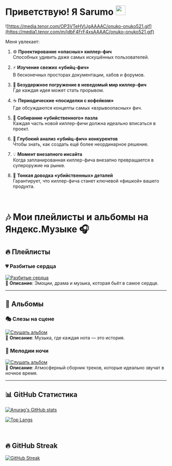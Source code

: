 # Приветствую! Я Sarumo <img src="https://media.giphy.com/media/hvRJCLFzcasrR4ia7z/giphy.gif" width="30"/>
![https://media.tenor.com/OP3VTeHVlJgAAAAC/onuko-onuko521.gif](https://media1.tenor.com/m/jdbF4FrF4xsAAAAC/onuko-onuko521.gif)



Меня увлекает:
1. ⚙️ **Проектирование «опасных» киллер-фич**  
   Способных удивить даже самых искушённых пользователей.

2. ⚡ **Изучение свежих «убийц-фич»**  
   В бесконечных просторах документации, хабов и форумов.

3. 🚀 **Безудержное погружение в неведомый мир киллер-фич**  
   Где каждая идея может стать прорывом.

4. ☕ **Периодические «посиделки с кофейком»**  
   Где обсуждаются концепты самых «взрывоопасных» фич.

5. 🧩 **Собирание «убийственного» пазла**  
   Каждая часть новой киллер-фичи должна идеально вписаться в проект.

6. 🧠 **Глубокий анализ «убийц-фич» конкурентов**  
   Чтобы знать, как создать ещё более неординарное решение.

7. 💡 **Момент внезапного инсайта**  
   Когда запланированная киллер-фича внезапно превращается в супероружие на рынке.

8. 🎯 **Тонкая доводка «убийственных» деталей**  
   Гарантирует, что киллер-фича станет ключевой «фишкой» вашего продукта.


<br/>

# 🎶 Мои плейлисты и альбомы на Яндекс.Музыке 🎧  

## 🔥 **Плейлисты**  

### 💔 Разбитые сердца  
[![Разбитые сердца](https://img.shields.io/badge/Слушать%20на-Яндекс.Музыке-yellow?style=for-the-badge&logo=yandex)](https://music.yandex.ru/users/Sarumo0/playlists/1000)  
🖤 **Описание**: Эмоции, драма и музыка, которая бьёт в самое сердце.  

---

## 🎵 **Альбомы**  

### 🎭 **Слезы на сцене**  
[![Слушать альбом](https://img.shields.io/badge/Слушать%20на-Яндекс.Музыке-red?style=for-the-badge&logo=yandex)](https://music.yandex.ru/album/33285775)  
🎤 **Описание**: Музыка, где каждая нота — это история.  

### 🌌 **Мелодии ночи**  
[![Слушать альбом](https://img.shields.io/badge/Слушать%20на-Яндекс.Музыке-purple?style=for-the-badge&logo=yandex)](https://music.yandex.ru/album/35411305)  
🌙 **Описание**: Атмосферный сборник треков, которые идеально звучат в ночное время.  

---

## 📊 GitHub Статистика

[![Anurag's GitHub stats](https://github-readme-stats.vercel.app/api?username=SarumoBNK&show_icons=true&theme=tokyonight)](https://github.com/anuraghazra/github-readme-stats)

[![Top Langs](https://github-readme-stats.vercel.app/api/top-langs/?username=SarumoBNK&layout=compact&theme=tokyonight)](https://github.com/anuraghazra/github-readme-stats)

<br/>

## 🔥 GitHub Streak

[![GitHub Streak](https://github-readme-streak-stats.herokuapp.com/?user=SarumoBNK&theme=tokyonight)](https://git.io/streak-stats)

<br/>
